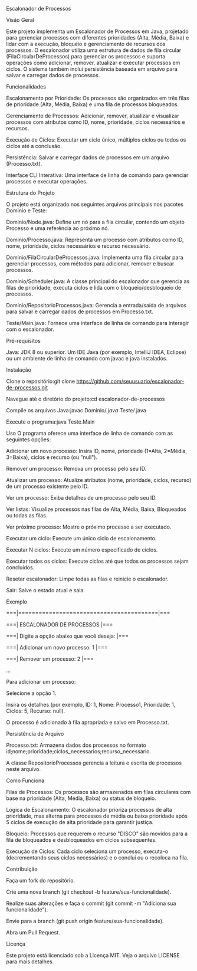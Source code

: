 Escalonador de Processos

Visão Geral

Este projeto implementa um Escalonador de Processos em Java, projetado para gerenciar processos com diferentes prioridades (Alta, Média, Baixa) e lidar com a execução, bloqueio e gerenciamento de recursos dos processos. O escalonador utiliza uma estrutura de dados de fila circular (FilaCircularDeProcessos) para gerenciar os processos e suporta operações como adicionar, remover, atualizar e executar processos em ciclos. O sistema também inclui persistência baseada em arquivo para salvar e carregar dados de processos.

Funcionalidades

Escalonamento por Prioridade: Os processos são organizados em três filas de prioridade (Alta, Média, Baixa) e uma fila de processos bloqueados.

Gerenciamento de Processos: Adicionar, remover, atualizar e visualizar processos com atributos como ID, nome, prioridade, ciclos necessários e recursos.

Execução de Ciclos: Executar um ciclo único, múltiplos ciclos ou todos os ciclos até a conclusão.

Persistência: Salvar e carregar dados de processos em um arquivo (Processo.txt).


Interface CLI Interativa: Uma interface de linha de comando para gerenciar processos e executar operações.


Estrutura do Projeto


O projeto está organizado nos seguintes arquivos principais nos pacotes Dominio e Teste:

Dominio/Node.java: Define um nó para a fila circular, contendo um objeto Processo e uma referência ao próximo nó.

Dominio/Processo.java: Representa um processo com atributos como ID, nome, prioridade, ciclos necessários e recurso necessário.

Dominio/FilaCircularDeProcessos.java: Implementa uma fila circular para gerenciar processos, com métodos para adicionar, remover e buscar processos.

Dominio/Scheduler.java: A classe principal do escalonador que gerencia as filas de prioridade, executa ciclos e lida com o bloqueio/desbloqueio de processos.

Dominio/RepositorioProcessos.java: Gerencia a entrada/saída de arquivos para salvar e carregar dados de processos em Processo.txt.

Teste/Main.java: Fornece uma interface de linha de comando para interagir com o escalonador.



Pré-requisitos

Java: JDK 8 ou superior.
Um IDE Java (por exemplo, IntelliJ IDEA, Eclipse) ou um ambiente de linha de comando com javac e java instalados.

Instalação

Clone o repositório:git clone https://github.com/seuusuario/escalonador-de-processos.git


Navegue até o diretório do projeto:cd escalonador-de-processos


Compile os arquivos Java:javac Dominio/*.java Teste/*.java


Execute o programa:java Teste.Main



Uso
O programa oferece uma interface de linha de comando com as seguintes opções:

Adicionar um novo processo: Insira ID, nome, prioridade (1=Alta, 2=Média, 3=Baixa), ciclos e recurso (ou "null").

Remover um processo: Remova um processo pelo seu ID.

Atualizar um processo: Atualize atributos (nome, prioridade, ciclos, recurso) de um processo existente pelo ID.

Ver um processo: Exiba detalhes de um processo pelo seu ID.

Ver listas: Visualize processos nas filas de Alta, Média, Baixa, Bloqueados ou todas as filas.

Ver próximo processo: Mostre o próximo processo a ser executado.

Executar um ciclo: Execute um único ciclo de escalonamento.

Executar N ciclos: Execute um número especificado de ciclos.

Executar todos os ciclos: Execute ciclos até que todos os processos sejam concluídos.

Resetar escalonador: Limpe todas as filas e reinicie o escalonador.

Sair: Salve o estado atual e saia.

Exemplo

===|=========================================|===

===|         ESCALONADOR DE PROCESSOS        |===

===| Digite a opção abaixo que você deseja:  |===

===|      Adicionar um novo processo: 1      |===

===|         Remover um processo: 2          |===

...

Para adicionar um processo:

Selecione a opção 1.

Insira os detalhes (por exemplo, ID: 1, Nome: Processo1, Prioridade: 1, Ciclos: 5, Recurso: null).

O processo é adicionado à fila apropriada e salvo em Processo.txt.

Persistência de Arquivo

Processo.txt: Armazena dados dos processos no formato id;nome;prioridade;ciclos_necessarios;recurso_necessario.

A classe RepositorioProcessos gerencia a leitura e escrita de processos neste arquivo.

Como Funciona

Filas de Processos: Os processos são armazenados em filas circulares com base na prioridade (Alta, Média, Baixa) ou status de bloqueio.

Lógica de Escalonamento: O escalonador prioriza processos de alta prioridade, mas alterna para processos de média ou baixa prioridade após 5 ciclos de execução de alta prioridade para garantir justiça.

Bloqueio: Processos que requerem o recurso "DISCO" são movidos para a fila de bloqueados e desbloqueados em ciclos subsequentes.

Execução de Ciclos: Cada ciclo seleciona um processo, executa-o (decrementando seus ciclos necessários) e o conclui ou o recoloca na fila.

Contribuição

Faça um fork do repositório.

Crie uma nova branch (git checkout -b feature/sua-funcionalidade).

Realize suas alterações e faça o commit (git commit -m "Adiciona sua funcionalidade").

Envie para a branch (git push origin feature/sua-funcionalidade).

Abra um Pull Request.

Licença

Este projeto está licenciado sob a Licença MIT. Veja o arquivo LICENSE para mais detalhes.